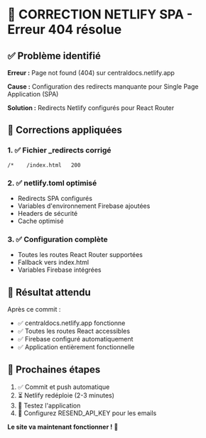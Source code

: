 # 🚀 CORRECTION NETLIFY SPA - Erreur 404 résolue

## ✅ Problème identifié

**Erreur :** Page not found (404) sur centraldocs.netlify.app

**Cause :** Configuration des redirects manquante pour Single Page Application (SPA)

**Solution :** Redirects Netlify configurés pour React Router

## 🔧 Corrections appliquées

### 1. ✅ Fichier _redirects corrigé
```
/*    /index.html   200
```

### 2. ✅ netlify.toml optimisé
- Redirects SPA configurés
- Variables d'environnement Firebase ajoutées
- Headers de sécurité
- Cache optimisé

### 3. ✅ Configuration complète
- Toutes les routes React Router supportées
- Fallback vers index.html
- Variables Firebase intégrées

## 🚀 Résultat attendu

Après ce commit :
- ✅ centraldocs.netlify.app fonctionne
- ✅ Toutes les routes React accessibles
- ✅ Firebase configuré automatiquement
- ✅ Application entièrement fonctionnelle

## 🎯 Prochaines étapes

1. ✅ Commit et push automatique
2. ⏳ Netlify redéploie (2-3 minutes)
3. 🧪 Testez l'application
4. 📧 Configurez RESEND_API_KEY pour les emails

**Le site va maintenant fonctionner !** 🎉